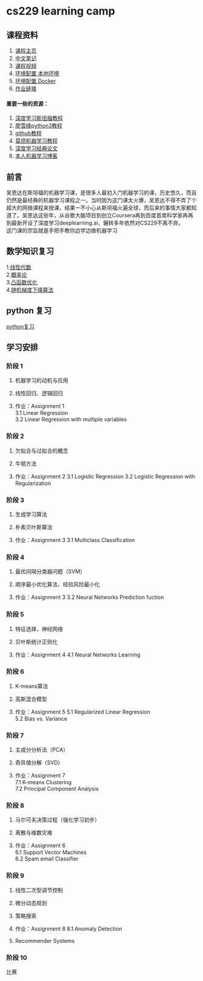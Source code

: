 # cs229 learning camp 

## 课程资料
1. [课程主页](http://cs229.stanford.edu/)  
2. [中文笔记](https://github.com/learning511/cs229-learning-camp/tree/master/%E6%96%AF%E5%9D%A6%E7%A6%8F%E5%A4%A7%E5%AD%A6%E6%9C%BA%E5%99%A8%E5%AD%A6%E4%B9%A0%E8%AF%BE%E7%A8%8B%E5%AD%A6%E4%B9%A0%E7%AC%94%E8%AE%B0)  
3. [课程视频](http://open.163.com/special/opencourse/machinelearning.html)  
4. [环境配置 本地环境](https://github.com/learning511/cs224n-learning-camp/blob/master/environment.md)
5. [环境配置 Docker](https://github.com/ufoym/deepo)
6. [作业链接]() 


#### 重要一些的资源：
1. [深度学习斯坦福教程](http://deeplearning.stanford.edu/wiki/index.php/UFLDL%E6%95%99%E7%A8%8B)
2. [廖雪峰python3教程](https://www.liaoxuefeng.com/article/001432619295115c918a094d8954bd493037b03d27bf9a9000)
3. [github教程](https://www.liaoxuefeng.com/wiki/0013739516305929606dd18361248578c67b8067c8c017b000)
4. [莫烦机器学习教程](https://morvanzhou.github.io/tutorials)
5. [深度学习经典论文](https://github.com/floodsung/Deep-Learning-Papers-Reading-Roadmap.git)
6. [本人机器学习博客](https://blog.csdn.net/dukuku5038/article/details/82253966)


## 前言
吴恩达在斯坦福的机器学习课，是很多人最初入门机器学习的课，历史悠久，而且仍然是最经典的机器学习课程之一。当时因为这门课太火爆，吴恩达不得不弄了个超大的网络课程来授课，结果一不小心从斯坦福火遍全球，而后来的事情大家都知道了。吴恩达这些年，从谷歌大脑项目到创立Coursera再到百度首席科学家再再到最新开设了深度学习deeplearning.ai，辗转多年依然对CS229不离不弃。  
这门课的宗旨就是手把手教你边学边做机器学习
## 数学知识复习  
1.[线性代数](http://web.stanford.edu/class/cs224n/readings/cs229-linalg.pdf)  
2.[概率论](http://web.stanford.edu/class/cs224n/readings/cs229-prob.pdf)  
3.[凸函数优化](http://web.stanford.edu/class/cs224n/readings/cs229-cvxopt.pdf)  
4.[随机梯度下降算法](http://cs231n.github.io/optimization-1/)  

## python 复习  
[python复习](http://web.stanford.edu/class/cs224n/lectures/python-review.pdf)

## 学习安排
### 阶段 1
1.  机器学习的动机与应用 

2.  线性回归、逻辑回归

3. 作业：Assignment 1  
   3.1 Linear Regression  
   3.2 Linear Regression with multiple variables  


### 阶段 2
1.  欠拟合与过拟合的概念 

2.  牛顿方法   

3. 作业：Assignment 2 
   3.1 Logistic Regression 
   3.2 Logistic Regression with Regularization
   
### 阶段 3
1.  生成学习算法 

2.  朴素贝叶斯算法   

3. 作业：Assignment 3 
   3.1 Multiclass Classification
   
### 阶段 4
1.  最优间隔分类器问题（SVM）

2.  顺序最小优化算法、经验风险最小化   

3. 作业：Assignment 3
   3.2 Neural Networks Prediction fuction  
   
### 阶段 5
1.  特征选择，神经网络

2.  贝叶斯统计正则化   

3. 作业：Assignment 4
  4.1 Neural Networks Learning
  
### 阶段 6
1. K-means算法 

2. 高斯混合模型   

3. 作业：Assignment 5
  5.1 Regularized Linear Regression  
  5.2 Bias vs. Variance  
  
### 阶段 7
1. 主成分分析法（PCA）

2. 奇异值分解（SVD）

3. 作业：Assignment 7  
 7.1 K-means Clustering  
 7.2 Principal Component Analysis  
 ### 阶段 8
1. 马尔可夫决策过程（强化学习初步）

2. 离散与维数灾难 

3. 作业：Assignment 6  
 6.1 Support Vector Machines  
 6.2 Spam email Classifier 
 
 ### 阶段 9
1. 线性二次型调节控制

2. 微分动态规划   

3. 策略搜索  

4. 作业：Assignment 8
 8.1 Anomaly Detection  
 8.  Recommender Systems
 
  ### 阶段 10
比赛


  

